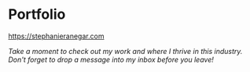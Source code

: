 # Portfolio

https://stephanieranegar.com


_Take a moment to check out my work and where I thrive in this industry. Don't forget to drop a message into my inbox before you leave!_ 



